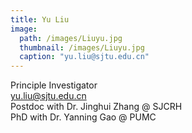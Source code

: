```yaml
---
title: Yu Liu
image: 
  path: /images/Liuyu.jpg
  thumbnail: /images/Liuyu.jpg
  caption: "yu.liu@sjtu.edu.cn"
---
```

Principle Investigator  
yu.liu@sjtu.edu.cn  
Postdoc with Dr. Jinghui Zhang @ SJCRH  
PhD with Dr. Yanning Gao @ PUMC  